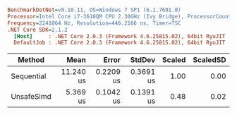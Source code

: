 ``` ini

BenchmarkDotNet=v0.10.11, OS=Windows 7 SP1 (6.1.7601.0)
Processor=Intel Core i7-3610QM CPU 2.30GHz (Ivy Bridge), ProcessorCount=8
Frequency=2241064 Hz, Resolution=446.2166 ns, Timer=TSC
.NET Core SDK=2.1.2
  [Host]	 : .NET Core 2.0.3 (Framework 4.6.25815.02), 64bit RyuJIT
  DefaultJob : .NET Core 2.0.3 (Framework 4.6.25815.02), 64bit RyuJIT


```
|	  Method |		Mean |	   Error |	  StdDev | Scaled | ScaledSD |
|----------- |----------:|----------:|----------:|-------:|---------:|
| Sequential | 11.240 us | 0.2209 us | 0.3691 us |	 1.00 |		0.00 |
| UnsafeSimd |	5.369 us | 0.1042 us | 0.1391 us |	 0.48 |		0.02 |
